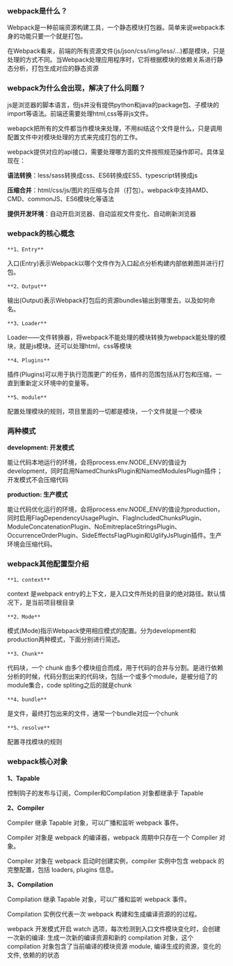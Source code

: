 ### webpack是什么？




Webpack是一种前端资源构建工具，一个静态模块打包器。简单来说webpack本身的功能只要一个就是打包。

在Webpack看来，前端的所有资源文件(js/json/css/img/less/…)都是模块，只是处理的方式不同。当Webpack处理应用程序时，它将根据模块的依赖关系进行静态分析，打包生成对应的静态资源

### webpack为什么会出现，解决了什么问题？

js是浏览器的脚本语言，但js并没有提供python和java的package包、子模块的import等语法。前端还需要处理html,css等非js文件。

webapck把所有的文件都当作模块来处理，不用纠结这个文件是什么，只是调用配置文件中对模块处理的方式来完成打包的工作。

webpack提供对应的api接口，需要处理哪方面的文件按照规范操作即可。具体呈现在：

**语法转换**：less/sass转换成css、ES6转换成ES5、typescript转换成js

**压缩合并**：html/css/js/图片的压缩与合并（打包）。webpack中支持AMD、CMD、commonJS、ES6模块化等语法

**提供开发环境**：自动开启浏览器、自动监视文件变化、自动刷新浏览器

### webpack的核心概念

`**1、Entry**`

入口(Entry)表示Webpack以哪个文件作为入口起点分析构建内部依赖图并进行打包。

`**2、Output**`

输出(Output)表示Webpack打包后的资源bundles输出到哪里去，以及如何命名。

`**3、Loader**`

Loader——文件转换器，将webpack不能处理的模块转换为webpack能处理的模块，就是js模块。还可以处理html，css等模块

`**4、Plugins**`

插件(Plugins)可以用于执行范围更广的任务，插件的范围包括从打包和压缩，一直到重新定义环境中的变量等。

`**5、module**`

配置处理模块的规则，项目里面的一切都是模块，一个文件就是一个模块
### 两种模式

**development: 开发模式**

能让代码本地运行的环境，会将process.env.NODE_ENV的值设为development，同时启用NamedChunksPlugin和NamedModulesPlugin插件；开发模式不会压缩代码

**production: 生产模式**

能让代码优化运行的环境，会将process.env.NODE_ENV的值设为production，同时启用FlagDependencyUsagePlugin、FlagIncludedChunksPlugin、ModuleConcatenationPlugin、NoEmitreplaceStringsPlugin、OccurrenceOrderPlugin、SideEffectsFlagPlugin和UglifyJsPlugin插件。生产环境会压缩代码。


### webpack其他配置型介绍

`**1、context**`

context 是webpack entry的上下文，是入口文件所处的目录的绝对路径。默认情况下，是当前项目根目录

`**2、Mode**`

模式(Mode)指示Webpack使用相应模式的配置。分为development和production两种模式，下面分别进行简述。

`**3、Chunk**`

代码块，一个 chunk 由多个模块组合而成，用于代码的合并与分割。是进行依赖分析的时候，代码分割出来的代码块，包括一个或多个module，是被分组了的module集合，code spliting之后的就是chunk

`**4、bundle**`

是文件，最终打包出来的文件，通常一个bundle对应一个chunk

`**5、resolve**`

配置寻找模块的规则

### webpack核心对象

**1、Tapable**

控制钩子的发布与订阅，Compiler和Compilation 对象都继承于 Tapable

**2、Compiler**

Compiler 继承 Tapable 对象，可以广播和监听 webpack 事件。

Compiler 对象是 webpack 的编译器，webpack 周期中只存在一个 Compiler 对象。

Compiler 对象在 webpack 启动时创建实例，compiler 实例中包含 webpack 的完整配置，包括 loaders, plugins 信息。

**3、Compilation**

Compilation 继承 Tapable 对象，可以广播和监听 webpack 事件。

Compilation 实例仅代表一次 webpack 构建和生成编译资源的的过程。

webpack 开发模式开启 watch 选项，每次检测到入口文件模块变化时，会创建一次新的编译: 生成一次新的编译资源和新的 compilation 对象，这个 compilation 对象包含了当前编译的模块资源 module, 编译生成的资源，变化的文件, 依赖的的状态